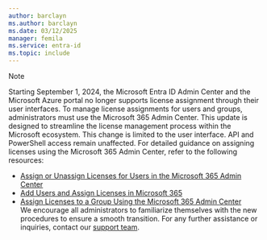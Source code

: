 ```yaml
---
author: barclayn
ms.author: barclayn
ms.date: 03/12/2025
manager: femila
ms.service: entra-id
ms.topic: include
---
```


> [!NOTE]
> Starting September 1, 2024, the Microsoft Entra ID Admin Center and the Microsoft Azure portal no longer supports license assignment through their user interfaces. To manage license assignments for users and groups, administrators must use the Microsoft 365 Admin Center. This update is designed to streamline the license management process within the Microsoft ecosystem. This change is limited to the user interface. API and PowerShell access remain unaffected. For detailed guidance on assigning licenses using the Microsoft 365 Admin Center, refer to the following resources:
> - [Assign or Unassign Licenses for Users in the Microsoft 365 Admin Center](/microsoft-365/admin/manage/assign-licenses-to-users?view=o365-worldwide&preserve-view=true)
> - [Add Users and Assign Licenses in Microsoft 365](/microsoft-365/admin/add-users/add-users?view=o365-worldwide&preserve-view=true)
> - [Assign Licenses to a Group Using the Microsoft 365 Admin Center](~/identity/users/licensing-admin-center.md)
 </br>We encourage all administrators to familiarize themselves with the new procedures to ensure a smooth transition. For any further assistance or inquiries, contact our [support team](https://support.microsoft.com/contactus).
